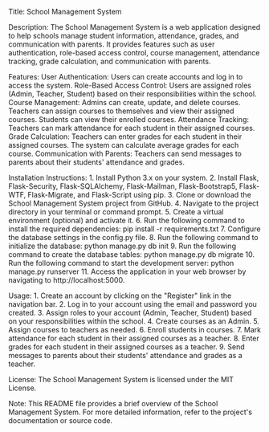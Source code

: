 Title: School Management System

Description:
The School Management System is a web application designed to help schools manage student information, attendance, grades, and communication with parents. It provides features such as user authentication, role-based access control, course management, attendance tracking, grade calculation, and communication with parents.

Features:
User Authentication: Users can create accounts and log in to access the system.
Role-Based Access Control: Users are assigned roles (Admin, Teacher, Student) based on their responsibilities within the school.
Course Management: Admins can create, update, and delete courses. Teachers can assign courses to themselves and view their assigned courses. Students can view their enrolled courses.
Attendance Tracking: Teachers can mark attendance for each student in their assigned courses.
Grade Calculation: Teachers can enter grades for each student in their assigned courses. The system can calculate average grades for each course.
Communication with Parents: Teachers can send messages to parents about their students' attendance and grades.


Installation Instructions:
1.
Install Python 3.x on your system.
2.
Install Flask, Flask-Security, Flask-SQLAlchemy, Flask-Mailman, Flask-Bootstrap5, Flask-WTF, Flask-Migrate, and Flask-Script using pip.
3.
Clone or download the School Management System project from GitHub.
4.
Navigate to the project directory in your terminal or command prompt.
5.
Create a virtual environment (optional) and activate it.
6.
Run the following command to install the required dependencies: pip install -r requirements.txt
7.
Configure the database settings in the config.py file.
8.
Run the following command to initialize the database: python manage.py db init
9.
Run the following command to create the database tables: python manage.py db migrate
10.
Run the following command to start the development server: python manage.py runserver
11.
Access the application in your web browser by navigating to http://localhost:5000.


Usage:
1.
Create an account by clicking on the "Register" link in the navigation bar.
2.
Log in to your account using the email and password you created.
3.
Assign roles to your account (Admin, Teacher, Student) based on your responsibilities within the school.
4.
Create courses as an Admin.
5.
Assign courses to teachers as needed.
6.
Enroll students in courses.
7.
Mark attendance for each student in their assigned courses as a teacher.
8.
Enter grades for each student in their assigned courses as a teacher.
9.
Send messages to parents about their students' attendance and grades as a teacher.


License:
The School Management System is licensed under the MIT License.

Note:
This README file provides a brief overview of the School Management System. For more detailed information, refer to the project's documentation or source code.
